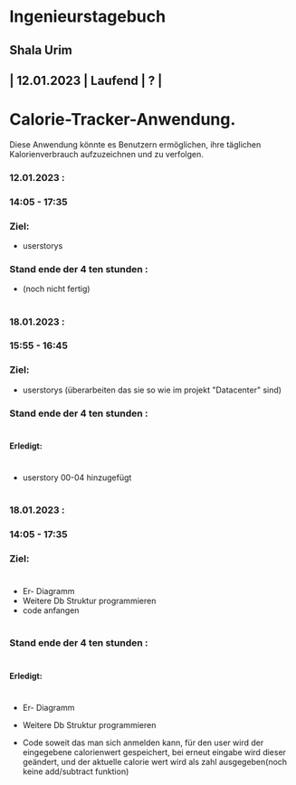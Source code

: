 # Ingenieurstagebuch
## Shala Urim
## | 12.01.2023 | Laufend | ? | 

# Calorie-Tracker-Anwendung.
Diese Anwendung könnte es Benutzern ermöglichen, ihre täglichen Kalorienverbrauch aufzuzeichnen und zu verfolgen. 
### 12.01.2023 :

### 14:05 - 17:35

### Ziel:

* userstorys


### Stand ende der 4 ten stunden :

* (noch nicht fertig)

#

### 18.01.2023 :

### 15:55 - 16:45

### Ziel:

* userstorys (überarbeiten das sie so wie im projekt "Datacenter" sind)


### Stand ende der 4 ten stunden :
#
#### Erledigt:
#
* userstory 00-04 hinzugefügt
#
### 18.01.2023 :

### 14:05 - 17:35

### Ziel:
#
* Er- Diagramm
* Weitere Db Struktur programmieren
* code anfangen
#
### Stand ende der 4 ten stunden :
#
#### Erledigt:
#
* Er- Diagramm 
* Weitere Db Struktur programmieren

* Code soweit das man sich anmelden kann, für den user wird der eingegebene calorienwert gespeichert, bei erneut eingabe wird dieser geändert, und der aktuelle calorie wert wird als zahl ausgegeben(noch keine add/subtract funktion)

